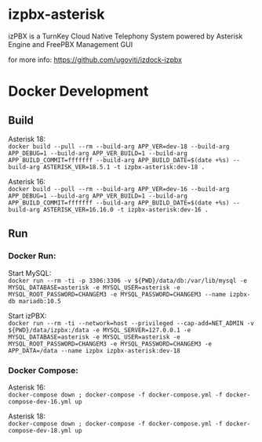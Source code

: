 # izpbx-asterisk

izPBX is a TurnKey Cloud Native Telephony System powered by Asterisk Engine and FreePBX Management GUI

for more info: https://github.com/ugoviti/izdock-izpbx

# Docker Development

## Build

Asterisk 18:  
`docker build --pull --rm --build-arg APP_VER=dev-18 --build-arg APP_DEBUG=1 --build-arg APP_VER_BUILD=1 --build-arg APP_BUILD_COMMIT=fffffff --build-arg APP_BUILD_DATE=$(date +%s) --build-arg ASTERISK_VER=18.5.1 -t izpbx-asterisk:dev-18 .`

Asterisk 16:  
`docker build --pull --rm --build-arg APP_VER=dev-16 --build-arg APP_DEBUG=1 --build-arg APP_VER_BUILD=1 --build-arg APP_BUILD_COMMIT=fffffff --build-arg APP_BUILD_DATE=$(date +%s) --build-arg ASTERISK_VER=16.16.0 -t izpbx-asterisk:dev-16 .`


## Run

### Docker Run:
Start MySQL:  
`docker run --rm -ti -p 3306:3306 -v ${PWD}/data/db:/var/lib/mysql -e MYSQL_DATABASE=asterisk -e MYSQL_USER=asterisk -e MYSQL_ROOT_PASSWORD=CHANGEM3 -e MYSQL_PASSWORD=CHANGEM3 --name izpbx-db mariadb:10.5`

Start izPBX:  
`docker run --rm -ti --network=host --privileged --cap-add=NET_ADMIN -v ${PWD}/data/izpbx:/data -e MYSQL_SERVER=127.0.0.1 -e MYSQL_DATABASE=asterisk -e MYSQL_USER=asterisk -e MYSQL_ROOT_PASSWORD=CHANGEM3 -e MYSQL_PASSWORD=CHANGEM3 -e APP_DATA=/data --name izpbx izpbx-asterisk:dev-18`


### Docker Compose:

Asterisk 16:  
`docker-compose down ; docker-compose -f docker-compose.yml -f docker-compose-dev-16.yml up`

Asterisk 18:  
`docker-compose down ; docker-compose -f docker-compose.yml -f docker-compose-dev-18.yml up`
